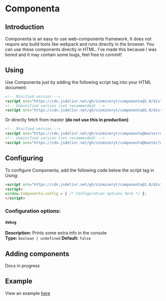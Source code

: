 # Componenta
## Introduction
Componenta is an easy to use web-components framework. It does not require any build tools like webpack and runs directly in the browser.
You can use these components directly in HTML. I've made this because I was bored and it may contain some bugs, feel free to commit!

## Using
Use Componenta just by adding the following script tag into your HTML document:
```html
<!-- Minified version -->
<script src="https://cdn.jsdelivr.net/gh/sinmineryt/componenta@1.0/dist/componenta.min.js"></script>
<!-- Unminified version (not recommended) -->
<script src="https://cdn.jsdelivr.net/gh/sinmineryt/componenta@1.0/dist/componenta.js"></script>
```
Or directly fetch from master **(do not use this in production)**
```html
<!-- Minified version -->
<script src="https://cdn.jsdelivr.net/gh/sinmineryt/componenta@master/dist/componenta.min.js"></script>
<!-- Unminified version (not recommended) -->
<script src="https://cdn.jsdelivr.net/gh/sinmineryt/componenta@master/dist/componenta.js"></script>
```

## Configuring
To configure Componenta, add the following code below the script tag in Using:
```html
<script src="https://cdn.jsdelivr.net/gh/sinmineryt/componenta@1.0/dist/componenta.min.js"></script>
<script>
window.Componenta.config = { /* Configuration options here */ };
</script>
```

### Configuration options:
#### `debug`
**Description:** Prints some extra info in the console <br />
**Type:** `boolean | undefined`
**Default:** `false`

## Adding components
Docs in progress

## Example
View an example [here](https://github.com/sinmineryt/componenta/tree/master/example)
